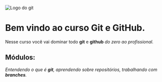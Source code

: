 ![Logo do git](https://sujeitoprogramador.com/wp-content/uploads/2021/04/gitimage.png)
# Bem vindo ao curso Git e GitHub.
Nesse curso você vai dominar todo **git** e **github** _do zero ao profissional._

## Módulos:
_Entendendo o que é **git**, aprendendo sobre repositórios, trabalhando com **branches**._
